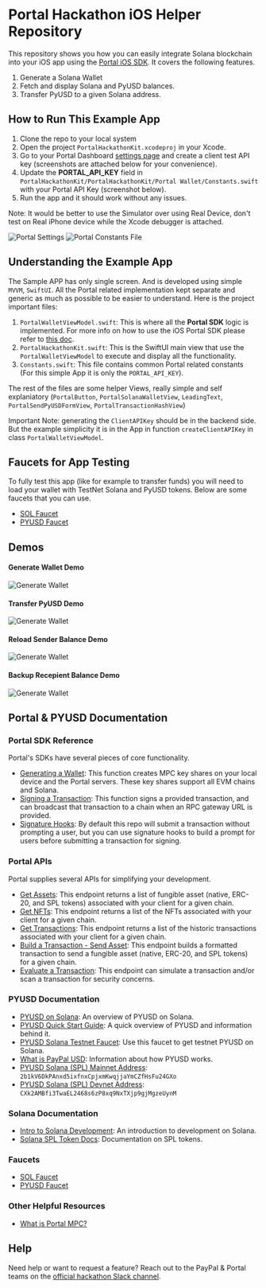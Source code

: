 # Portal Hackathon iOS Helper Repository

This repository shows you how you can easily integrate Solana blockchain into your iOS app using the [Portal iOS SDK](https://docs.portalhq.io/guides/ios). It covers the following features.

1. Generate a Solana Wallet
2. Fetch and display Solana and PyUSD balances.
3. Transfer PyUSD to a given Solana address.

## How to Run This Example App
1. Clone the repo to your local system
2. Open the project `PortalHackathonKit.xcodeproj` in your Xcode.
3. Go to your Portal Dashboard [settings page](https://app.portalhq.io/settings#client-api-keys) and create a client test API key (screenshots are attached below for your convenience).
4. Update the **PORTAL_API_KEY** field in `PortalHackathonKit/PortalHackathonKit/Portal Wallet/Constants.swift` with your Portal API Key (screenshot below).
5. Run the app and it should work without any issues.

Note: It would be better to use the Simulator over using Real Device, don't test on Real iPhone device while the Xcode debugger is attached.

![Portal Settings](demos/portal-settings-page.png)
![Portal Constants File](demos/portal-constants-file.png)

## Understanding the Example App
The Sample APP has only single screen. And is developed using simple `MVVM`, `SwiftUI`. All the Portal related implementation kept separate and generic as much as possible to be easier to understand.
Here is the project important files:

1. `PortalWalletViewModel.swift`: This is where all the **Portal SDK** logic is implemented. For more info on how to use the iOS Portal SDK please refer to [this doc](https://docs.portalhq.io/guides/ios).
2. `PortalHackathonKit.swift`: This is the SwiftUI main view that use the `PortalWalletViewModel` to execute and display all the functionality.
3. `Constants.swift`: This file contains common Portal related constants (For this simple App it is only the `PORTAL_API_KEY`).

The rest of the files are some helper Views, really simple and self explaniatory (`PortalButton`, `PortalSolanaWalletView`, `LeadingText`, `PortalSendPyUSDFormView`, `PortalTransactionHashView`)

Important Note: generating the `ClientAPIKey` should be in the backend side. But the example simplicity it is in the App in function `createClientAPIKey` in class `PortalWalletViewModel`.

## Faucets for App Testing
To fully test this app (like for example to transfer funds) you will need to load your wallet with TestNet Solana and PyUSD tokens. Below are some faucets that you can use.

- [SOL Faucet](https://faucet.solana.com/)
- [PYUSD Faucet](https://faucet.paxos.com/)

## Demos

#### Generate Wallet Demo
![Generate Wallet](demos/generate-wallet.gif) 

#### Transfer PyUSD Demo
![Generate Wallet](demos/send-pyusd.gif)

#### Reload Sender Balance Demo
![Generate Wallet](demos/relead-sender-balance.gif)

#### Backup Recepient Balance Demo
![Generate Wallet](demos/reload-recepient-balance.gif)

## Portal & PYUSD Documentation

### Portal SDK Reference

Portal's SDKs have several pieces of core functionality.

- [Generating a Wallet](https://docs.portalhq.io/guides/web/create-a-wallet): This function creates MPC key shares on your local device and the Portal servers. These key shares support all EVM chains and Solana.
- [Signing a Transaction](https://docs.portalhq.io/guides/web/sign-a-transaction): This function signs a provided transaction, and can broadcast that transaction to a chain when an RPC gateway URL is provided.
- [Signature Hooks](https://docs.portalhq.io/guides/web/add-custom-signature-hooks): By default this repo will submit a transaction without prompting a user, but you can use signature hooks to build a prompt for users before submitting a transaction for signing.

### Portal APIs

Portal supplies several APIs for simplifying your development.

- [Get Assets](https://docs.portalhq.io/reference/client-api/v3-endpoints#get-assets-by-chain): This endpoint returns a list of fungible asset (native, ERC-20, and SPL tokens) associated with your client for a given chain.
- [Get NFTs](https://docs.portalhq.io/reference/client-api/v3-endpoints#get-nft-assets-by-chain): This endpoint returns a list of the NFTs associated with your client for a given chain.
- [Get Transactions](https://docs.portalhq.io/reference/client-api/v3-endpoints#get-transactions-by-chain): This endpoint returns a list of the historic transactions associated with your client for a given chain.
- [Build a Transaction - Send Asset](https://docs.portalhq.io/reference/client-api/v3-endpoints#build-a-send-asset-transaction): This endpoint builds a formatted transaction to send a fungible asset (native, ERC-20, and SPL tokens) for a given chain.
- [Evaluate a Transaction](https://docs.portalhq.io/reference/client-api/v3-endpoints#evaluate-a-transaction): This endpoint can simulate a transaction and/or scan a transaction for security concerns.

### PYUSD Documentation

- [PYUSD on Solana](https://solana.com/news/pyusd-paypal-solana-developer): An overview of PYUSD on Solana.
- [PYUSD Quick Start Guide](https://developer.paypal.com/community/blog/pyusd-quick-start-guide/): A quick overview of PYUSD and information behind it.
- [PYUSD Solana Testnet Faucet](https://faucet.paxos.com/): Use this faucet to get testnet PYUSD on Solana.
- [What is PayPal USD](https://www.paypal.com/us/cshelp/article/what-is-paypal-usd-pyusd-help1005): Information about how PYUSD works.
- [PYUSD Solana (SPL) Mainnet Address](https://explorer.solana.com/address/2b1kV6DkPAnxd5ixfnxCpjxmKwqjjaYmCZfHsFu24GXo): `2b1kV6DkPAnxd5ixfnxCpjxmKwqjjaYmCZfHsFu24GXo`
- [PYUSD Solana (SPL) Devnet Address](https://explorer.solana.com/address/CXk2AMBfi3TwaEL2468s6zP8xq9NxTXjp9gjMgzeUynM?cluster=devnet): `CXk2AMBfi3TwaEL2468s6zP8xq9NxTXjp9gjMgzeUynM`

### Solana Documentation

- [Intro to Solana Development](https://solana.com/developers/guides/getstarted/hello-world-in-your-browser): An introduction to development on Solana.
- [Solana SPL Token Docs](https://spl.solana.com/token): Documentation on SPL tokens.

### Faucets

- [SOL Faucet](https://faucet.solana.com/)
- [PYUSD Faucet](https://faucet.paxos.com/)

### Other Helpful Resources

- [What is Portal MPC?](https://docs.portalhq.io/resources/portals-mpc-architecture)

## Help

Need help or want to request a feature? Reach out to the PayPal & Portal teams on the [official hackathon Slack channel](https://portalcommunity.slack.com/archives/C07EZFF9N78).

